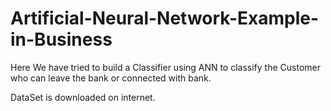 # Artificial-Neural-Network-Example-in-Business
Here We have tried to build a Classifier using ANN to classify the Customer who can leave the bank or connected with bank.

DataSet is downloaded on internet. 

